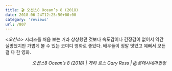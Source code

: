 ```yaml
---
title: 🎬 오션스8 Ocean’s 8 (2018)
date: 2018-06-24T12:25:50+00:00
category: 'reviews'
url: /807
---
```


_<오션스>_ 시리즈를 처음 보는 거라 상상했던 것보다 속도감이나 긴장감이 없어서 약간 실망했지만 가볍게 볼 수 있는 코미디 영화로 좋았다. 배우들이 정말 멋있고 예뻐서 모든 걸 다 한 영화.

<p style="text-align:right">
  <em>오션스8 Ocean&#8217;s 8 (2018) | 게리 로스 Gary Ross</em><em>&nbsp;| @롯데시네마합정<br /></em>
</p>